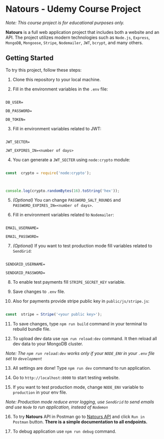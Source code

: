 # Natours - Udemy Course Project

  

*Note: This course project is for educational purposes only.*

  

**Natours** is a full web application project that includes both a website and an API. The project utilizes modern technologies such as `Node.js`, `Express`, `MongoDB`, `Mongoose`, `Stripe`, `Nodemailer`, `JWT`, `bcrypt`, and many others.

  

## Getting Started

  

To try this project, follow these steps:

  

1. Clone this repository to your local machine.

2. Fill in the environment variables in the `.env` file:

```plaintext

DB_USER=

DB_PASSWORD=

DB_TOKEN=

```

  

3. Fill in environment variables related to JWT:

```plaintext

JWT_SECTER=

JWT_EXPIRES_IN=<number of days>

```

  

4. You can generate a `JWT_SECTER` using `node:crypto` module:

```javascript

const  crypto = require('node:crypto');

  

console.log(crypto.randomBytes(16).toString('hex'));

```

  

5.  *(Optional)* You can change `PASSWORD_SALT_ROUNDS` and `PASSWORD_EXPIRES_IN=<number of days>`.

  

6. Fill in environment variables related to `Nodemailer`:

```plaintext

EMAIL_USERNAME=

EMAIL_PASSWORD=

```

  

7.  *(Optional)* If you want to test production mode fill variables related to `SendGrid`:

```plaintext

SENDGRID_USERNAME=

SENDGRID_PASSWORD=

```

  

8. To enable test payments fill `STRIPE_SECRET_KEY` variable.

9. Save changes to `.env` file.

  

10. Also for payments provide stripe public key in `public/js/stripe.js`:

```javascript

const  stripe = Stripe('<your public key>');

```

  

11. To save changes, type `npm run build` command in your terminal to rebuild bundle file.

12. To upload dev data use `npm run reload:dev` command. It then reload all dev data to your MongoDB cluster.

  

*Note: The `npm run reload:dev` works only if your `NODE_ENV` in your `.env` file set to `development`*

  

13. All settings are done! Type `npm run dev` command to run application.

14. Go to `http://localhost:8000` to start testing website.

  

15. If you want to test production mode, change `NODE_ENV` variable to `production` in your env file.

  

*Note: Production mode reduce error logging, use `SendGrid` to send emails and use `Node` to run application, instead of `Nodemon`*

  

16. To try **Natours** API in Postman go to [Natours API](https://documenter.getpostman.com/view/27884369/2s93zH1JfS) and click `Run in Postman` button. 
**There is a simple documentation to all endpoints.**

17. To debug application use `npm run debug` command.